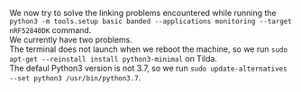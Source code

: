 We now try to solve the linking problems encountered while running the `python3 -m tools.setup basic banded --applications monitoring --target nRF52840DK` command.\
We currently have two problems.\
The terminal does not launch when we reboot the machine, so we run `sudo apt-get --reinstall install python3-minimal` on Tilda.\
The defaul Python3 version is not 3.7, so we run `sudo update-alternatives --set python3 /usr/bin/python3.7`.

